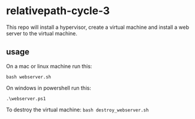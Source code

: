 # relativepath-cycle-3

This repo will install a hypervisor, create a virtual machine and install a web server to the virtual machine.

## usage 
On a mac or linux machine run this: 

`bash webserver.sh`

On windows in powershell run this: 

`.\webserver.ps1`
 
To destroy the virtual machine:
`bash destroy_webserver.sh`
